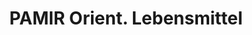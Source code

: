 ---
title: "PAMIR Orient. Lebensmittel"
url: /heilbronn/pamir-orient-lebensmittel/
shop: Supermarkt
---